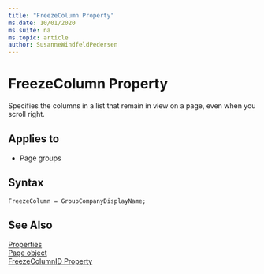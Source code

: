 ```yaml
---
title: "FreezeColumn Property"
ms.date: 10/01/2020
ms.suite: na
ms.topic: article
author: SusanneWindfeldPedersen
---
```


# FreezeColumn Property

Specifies the columns in a list that remain in view on a page, even when you scroll right.
  
## Applies to  
  
- Page groups  

## Syntax

```AL
FreezeColumn = GroupCompanyDisplayName;
```

## See Also  

[Properties](devenv-properties.md)  
[Page object](../devenv-page-object.md)  
[FreezeColumnID Property](devenv-freezecolumnid-property.md)